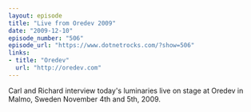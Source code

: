 ```yaml
---
layout: episode
title: "Live from Oredev 2009"
date: "2009-12-10"
episode_number: "506"
episode_url: "https://www.dotnetrocks.com/?show=506"
links:
- title: "Oredev"
  url: "http://oredev.com"
---
```


Carl and Richard interview today's luminaries live on stage at Oredev in Malmo, Sweden November 4th and 5th, 2009.
